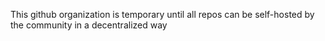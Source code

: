 This github organization is temporary until all repos can be self-hosted by the
community in a decentralized way
